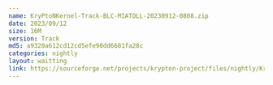 ```yaml
---
name: KryPtoNKernel-Track-BLC-MIATOLL-20230912-0808.zip
date: 2023/09/12
size: 16M
version: Track
md5: a9320a612cd12cd5efe90dd6681fa28c
categories: nightly
layout: waitting
link: https://sourceforge.net/projects/krypton-project/files/nightly/KryPtoNKernel-Track-BLC-MIATOLL-20230912-0808.zip
---
```

